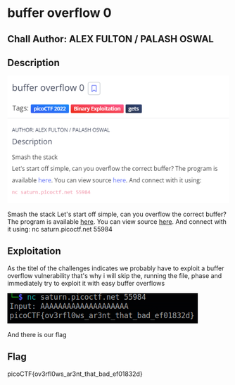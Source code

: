 # buffer overflow 0
## Chall Author: ALEX FULTON / PALASH OSWAL

## Description

![](./description.png)

Smash the stack
Let's start off simple, can you overflow the correct buffer? The program is available [here](./vuln). You can view source [here](./vuln.c). And connect with it using:
nc saturn.picoctf.net 55984

## Exploitation

As the titel of the challenges indicates we probably have to exploit a buffer overflow vulnerability that's why i will skip the, running the file, phase and immediately try to exploit it with easy buffer overflows

![](./flag.png)

And there is our flag

## Flag

picoCTF{ov3rfl0ws_ar3nt_that_bad_ef01832d}
